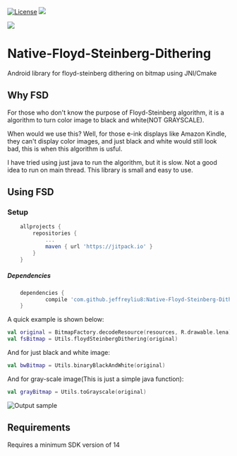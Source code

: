 [![License](https://img.shields.io/badge/license-Apache%202-blue.svg)](https://www.apache.org/licenses/LICENSE-2.0)
[![](https://jitpack.io/v/jeffreyliu8/Native-Floyd-Steinberg-Dithering.svg)](https://jitpack.io/#jeffreyliu8/Native-Floyd-Steinberg-Dithering)

[![](https://www.buymeacoffee.com/assets/img/custom_images/orange_img.png)](https://www.buymeacoffee.com/jeffliu)

# Native-Floyd-Steinberg-Dithering
Android library for floyd-steinberg dithering on bitmap using JNI/Cmake

Why FSD
----------------
For those who don't know the purpose of Floyd-Steinberg algorithm, it is a algorithm to turn color image to black and white(NOT GRAYSCALE). 

When would we use this? Well, for those e-ink displays like Amazon Kindle, they can't display color images, and just black and white would still look bad, this is when this algorithm is usful.

I have tried using just java to run the algorithm, but it is slow. Not a good idea to run on main thread. 
This library is small and easy to use.

Using FSD
----------------

### Setup
```groovy
	allprojects {
		repositories {
			...
			maven { url 'https://jitpack.io' }
		}
	}
```


##### Dependencies
```groovy
	dependencies {
	        compile 'com.github.jeffreyliu8:Native-Floyd-Steinberg-Dithering:1.0.1'
	}
```

A quick example is shown below:

```kotlin
val original = BitmapFactory.decodeResource(resources, R.drawable.lena)
val fsBitmap = Utils.floydSteinbergDithering(original)
```

And for just black and white image:
```kotlin
val bwBitmap = Utils.binaryBlackAndWhite(original)
```

And for gray-scale image(This is just a simple java function):
```kotlin
val grayBitmap = Utils.toGrayscale(original)
```

![Output sample](https://github.com/jeffreyliu8/Native-Floyd-Steinberg-Dithering/blob/master/screenshot.png)

Requirements
--------------
Requires a minimum SDK version of 14
